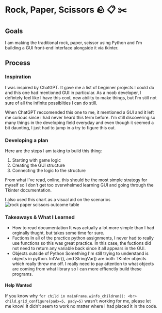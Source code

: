 # Rock, Paper, Scissors :rock: :clipboard: :scissors:
## Goals
I am making the traditional rock, paper, scissor using Python and I'm building a GUI front-end interface alongside it via tkinter.


## Process
### Inspiration
I was inspired by ChatGPT. It gave me a list of beginner projects I could do and this one had mentioned GUI in particular. As a noob developer, I defintely feel like I have this cool, new ability to make things, but I'm still not sure of all the infinite possiblities I can do still. 

When ChatGPT reccomended this one to me, it mentioned a GUI and it left me curious since i had never heard this term before. I'm still discovering so many things in the developing field everyday and even though it seemed a bit daunting, I just had to jump in a try to figure this out.

### Developing a plan
Here are the steps I am taking to build this thing:
1. Starting with game logic
2. Creating the GUI structure
3. Connecting the logic to the structure

From what I've read, online, this should be the most simple strategy for myself so I don't get too overwhelmed learning GUI and going through the Tkinter documentation.

I also used this chart as a visual aid on the scenarios ![rock paper scissors outcome table](https://user-images.githubusercontent.com/24843872/80303689-53ac4400-87cf-11ea-96d1-7f845e6f1379.png)

### Takeaways & What I Learned
- How to read documentation
It was actually a lot more simple than I had orginally thught, but takes some time for sure.
- Fuctions
In all of the practice python assignments, I never had to really use functions so this was great practice.
In this case, the fuctions did not need to return any variable back since it all appears in the GUI.
- Objects outside of Python
Something I'm still trying to understand is objects in python. IntVar(), and StringVar() are both TKinter objects which really threw me off. I really need to pay attention to what objects are coming from what library so I can more effienctly build these programs.

#### Help Wanted 
If you know why 
`for child in mainFrame.winfo_children(): <br> child.grid_configure(padx=5, pady=5)`
wasn't working for me, please let me know! It didn't seem to work no matter where I had placed it in the code.

